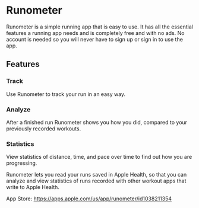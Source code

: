 # Runometer
Runometer is a simple running app that is easy to use. It has all the essential features a running app needs and is completely free and with no ads. No account is needed so you will never have to sign up or sign in to use the app.

## Features

### Track
Use Runometer to track your run in an easy way.

### Analyze
After a finished run Runometer shows you how you did, compared to your previously recorded workouts.

### Statistics
View statistics of distance, time, and pace over time to find out how you are progressing.

Runometer lets you read your runs saved in Apple Health, so that you can analyze and view statistics of runs recorded with other workout apps that write to Apple Health.

App Store: https://apps.apple.com/us/app/runometer/id1038211354
